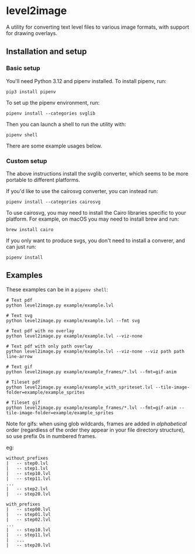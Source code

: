 # level2image

A utility for converting text level files to various image formats, with support for drawing overlays.


## Installation and setup

### Basic setup

You'll need Python 3.12 and pipenv installed.  To install pipenv, run:

```
pip3 install pipenv
```

To set up the pipenv environment, run:
```
pipenv install --categories svglib
```

Then you can launch a shell to run the utility with:
```
pipenv shell
```

There are some example usages below.


### Custom setup

The above instructions install the svglib converter, which seems to be more portable to different platforms.

If you'd like to use the cairosvg converter, you can instead run:

```
pipenv install --categories cairosvg
```

To use cairosvg, you may need to install the Cairo libraries specific to your platform. For example, on macOS you may need to install brew and run:

```
brew install cairo
```

If you only want to produce svgs, you don't need to install a converer, and can just run:

```
pipenv install
```


## Examples

These examples can be in a `pipenv shell`:

```
# Text pdf
python level2image.py example/example.lvl

# Text svg
python level2image.py example/example.lvl --fmt svg

# Text pdf with no overlay
python level2image.py example/example.lvl --viz-none

# Text pdf with only path overlay
python level2image.py example/example.lvl --viz-none --viz path path line-arrow

# Text gif
python level2image.py example/example_frames/*.lvl --fmt=gif-anim

# Tileset pdf
python level2image.py example/example_with_spriteset.lvl --tile-image-folder=example/example_sprites

# Tileset gif
python level2image.py example/example_frames/*.lvl --fmt=gif-anim --tile-image-folder=example/example_sprites
```

Note for gifs: when using glob wildcards, frames are added in _alphabetical_ order (regardless of the order they appear in your file directory structure), so use prefix 0s in numbered frames.

eg:
```
without_prefixes
|   -- step0.lvl
|   -- step1.lvl
|   -- step10.lvl
|   -- step11.lvl
...
|   -- step2.lvl
|   -- step20.lvl

with_prefixes
|   -- step00.lvl
|   -- step01.lvl
|   -- step02.lvl
...
|   -- step10.lvl
|   -- step11.lvl
|   ...
|   -- step20.lvl
```
